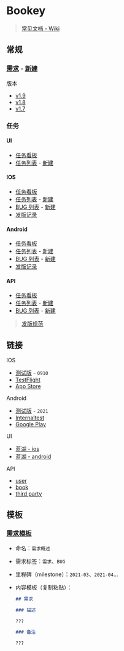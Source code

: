 # Bookey

> [常见文档 - Wiki](https://github.com/bookey-dev/bookey.docs/wiki)

## 常规

### [需求](https://github.com/bookey-dev/bookey.prd/issues) - [新建](https://github.com/bookey-dev/bookey.prd/issues/new)

版本

- [v1.9](https://github.com/bookey-dev/bookey.prd/projects/20)
- [v1.8](https://github.com/bookey-dev/bookey.prd/projects/13)
- [v1.7](https://github.com/bookey-dev/bookey.prd/projects/12)

### 任务

#### UI

- [任务看板](https://github.com/orgs/bookey-dev/projects/17)
- [任务列表](https://github.com/bookey-dev/bookey.ui/issues) - [新建](https://github.com/bookey-dev/bookey.ui/issues/new?body=bookey-dev/bookey.prd%23)

#### IOS

- [任务看板](https://github.com/orgs/bookey-dev/projects/15)
- [任务列表](https://github.com/bookey-dev/bookey.ios/issues) - [新建](https://github.com/bookey-dev/bookey.ios/issues/new?body=bookey-dev/bookey.prd%23)
- [BUG 列表](https://github.com/bookey-dev/bookey.prd/issues?q=is%3Aopen+label%3Abug+label%3A%22platform%3A+ios%22) - [新建](https://github.com/bookey-dev/bookey.bug/issues/new?labels=bug,platform:%20ios)
- [发版记录](https://github.com/bookey-dev/bookey.prd/labels/releases%3A%20ios)

#### Android

- [任务看板](https://github.com/orgs/bookey-dev/projects/14)
- [任务列表](https://github.com/bookey-dev/bookey.android/issues) - [新建](https://github.com/bookey-dev/bookey.android/issues/new?body=bookey-dev/bookey.prd%23)
- [BUG 列表](https://github.com/bookey-dev/bookey.prd/issues?q=is%3Aopen+label%3Abug+label%3A%22platform%3A+android%22) - [新建](https://github.com/bookey-dev/bookey.bug/issues/new?labels=bug,platform:%20android)
- [发版记录](https://github.com/bookey-dev/bookey.prd/labels/releases%3A%20android)

#### API

- [任务看板](https://github.com/orgs/bookey-dev/projects/16)
- [任务列表](https://github.com/bookey-dev/bookey.ios/issues) - [新建](https://github.com/bookey-dev/bookey.api/issues/new?body=bookey-dev/bookey.prd%23)
- [BUG 列表](https://github.com/bookey-dev/bookey.prd/issues?q=is%3Aopen+label%3Abug+label%3A%22platform%3A+api%22) - [新建](https://github.com/bookey-dev/bookey.bug/issues/new?labels=bug,platform:%20api)

> [发版规范](docs/process-specification.md#版本发布)

## 链接

IOS

- [测试版](https://www.pgyer.com/o9So) - `0910`
- [TestFlight](https://apps.apple.com/cn/app/testflight/id899247664)
- [App Store](https://apps.apple.com/cn/app/id1490069864)

Android

- [测试版](https://www.pgyer.com/C5re) - `2021`
- [Internaltest](https://play.google.com/apps/internaltest/4700196513230198982)
- [Google Play](https://play.google.com/store/apps/details?id=app.bookey)

UI

- [蓝湖 - ios](https://lanhuapp.com/web/#/item/project/stage?pid=0fdacf8e-d9a5-4e4d-8bf2-dc690406acce)
- [蓝湖 - android](https://lanhuapp.com/web/#/item/project/stage?pid=651f1fa5-26f3-46ef-90e0-3b53a9c7d811)

API

- [user](https://dev.bookey.app:8081/swagger-ui.html)
- [book](https://dev.bookey.app:8082/swagger-ui.html)
- [third party](https://dev.bookey.app:8083/swagger-ui.html)

## 模板

### [需求模板](https://github.com/bookey-dev/bookey.prd/issues/new/choose)

- 命名：`需求概述`
- 需求标签：`需求`、`BUG`
- 里程碑（milestone）：`2021-03`、`2021-04`...
- 内容模板（复制粘贴）：

  ```md
  ## 需求

  ### 描述

  ???

  ### 备注

  ???

  ```
